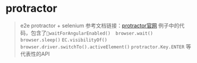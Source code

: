 # protractor
> e2e protractor + selenium
> 参考文档链接：[protractor官网](http://www.protractortest.org/#/tutorial)
> 例子中的代码，包含了`waitForAngularEnabled()`　`browser.wait()`　`browser.sleep()` `EC.visibilityOf()` `browser.driver.switchTo().activeElement()` `protractor.Key.ENTER` 等代表性的API